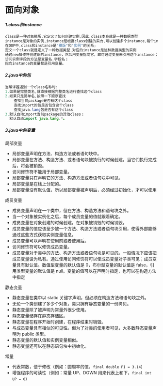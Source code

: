 # 面向对象

##### 1.class和instance

```java
class是一种对象模版,它定义了如何创建实例,因此,class本身就是一种数据类型
instance是对象的实例,instance是根据class创建的实力,可以创建多个instance,每个instance类型相同,但各自的属性可能不相同
在OOP中,class和instance是"模版"和"实例"的关系;
定义一个class就是定义了一种数据类型,对应的instance是这种数据类型的实例
通过new操作符创建新的instance，然后用变量指向它，即可通过变量来引用这个instance；
访问实例字段的方法是变量名.字段名；
指向instance的变量都是引用变量。
```

##### 2.java中的包

```java
当编译器遇到一个class名称时:
1.如果是完整类名,就直接根据完整类名进行查找这个class
2.如果只是简单名,按照一下顺序查找
    查找当前package是否有这个class
    查找import的包是否包含这个class
    查找java.lang包是否有这个class
3.默认自动import当前package的其他class；
  默认自动import java.lang.*。    
```

##### 3.java中的变量

局部变量

- 局部变量声明在方法、构造方法或者语句块中。
- 局部变量在方法、构造方法、或者语句块被执行的时候创建，当它们执行完成后，将会被销毁。
- 访问修饰符不能用于局部变量。
- 局部变量只在声明它的方法、构造方法或者语句块中可见。
- 局部变量是在栈上分配的。
- 局部变量没有默认值，所以局部变量被声明后，必须经过初始化，才可以使用

成员变量

- 成员变量声明在一个类中，但在方法、构造方法和语句块之外。
- 当一个对象被实例化之后，每个成员变量的值就跟着确定。
- 成员变量在对象创建的时候创建，在对象被销毁的时候销毁。
- 成员变量的值应该至少被一个方法、构造方法或者语句块引用，使得外部能够通过这些方式获取实例变量信息。
- 成员变量可以声明在使用前或者使用后。
- 访问修饰符可以修饰成员变量。
- 成员变量对于类中的方法、构造方法或者语句块是可见的。一般情况下应该把成员变量设为私有。通过使用访问修饰符可以使成员变量对子类可见；成员变量具有默认值。数值型变量的默认值是 0，布尔型变量的默认值是 false，引用类型变量的默认值是 null。变量的值可以在声明时指定，也可以在构造方法中指定

静态变量

- 静态变量在类中以 static 关键字声明，但必须在构造方法和语句块之外。
- 无论一个类创建了多少个对象，类只拥有静态变量的一份拷贝。
- 静态变量除了被声明为常量外很少使用。
- 静态变量储存在静态存储区。
- 静态变量在程序开始时创建，在程序结束时销毁。
- 与成员变量具有相似的可见性。但为了对类的使用者可见，大多数静态变量声明为 public 类型。
- 静态变量的默认值和实例变量相似。
- 静态变量还可以在静态语句块中初始化。

常量

- 代表常数，便于修改（例如：圆周率的值，`final double PI = 3.14`）
- 增强程序的可读性（例如：常量 UP、DOWN 用来代表上和下，`final int UP = 0`）

